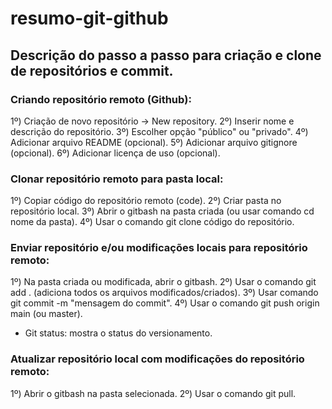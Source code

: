 # resumo-git-github
## Descrição do passo a passo para criação e clone de repositórios e commit.

### Criando repositório remoto (Github):
1º) Criação de novo repositório -> New repository.
2º) Inserir nome e descrição do repositório.
3º) Escolher opção "público" ou "privado".
4º) Adicionar arquivo README (opcional).
5º) Adicionar arquivo gitignore (opcional).
6º) Adicionar licença de uso (opcional).



### Clonar repositório remoto para pasta local:

1º) Copiar código do repositório remoto (code).
2º) Criar pasta no repositório local.
3º) Abrir o gitbash na pasta criada (ou usar comando cd nome da pasta).
4º) Usar o comando git clone código do repositório.


### Enviar repositório e/ou modificações locais para repositório remoto:

1º) Na pasta criada ou modificada, abrir o gitbash.
2º) Usar o comando git add . (adiciona todos os arquivos modificados/criados).
3º) Usar comando git commit -m "mensagem do commit".
4º) Usar o comando git push origin main (ou master).

* Git status: mostra o status do versionamento. 



### Atualizar repositório local com modificações do repositório remoto:

1º) Abrir o gitbash na pasta selecionada.
2º) Usar o comando git pull.